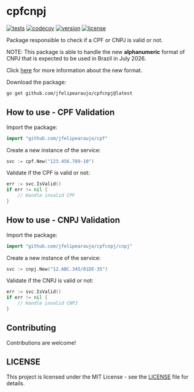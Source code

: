 # cpfcnpj
[![tests](https://github.com/jfelipearaujo/cpfcnpj/actions/workflows/tests.yml/badge.svg)](https://github.com/jfelipearaujo/cpfcnpj/actions/workflows/tests.yml)
[![codecov](https://codecov.io/github/jfelipearaujo/cpfcnpj/graph/badge.svg?token=BR99CZ9VZ8)](https://codecov.io/github/jfelipearaujo/cpfcnpj)
[![version](https://img.shields.io/github/v/release/jfelipearaujo/cpfcnpj.svg)](https://github.com/jfelipearaujo/cpfcnpj/releases/latest)
[![license](https://img.shields.io/badge/license-MIT-blue.svg)](https://github.com/jfelipearaujo/cpfcnpj/blob/main/LICENSE)

Package responsible to check if a CPF or CNPJ is valid or not.

NOTE: This package is able to handle the new **alphanumeric** format of CNPJ that is expected to be used in Brazil in July 2026.

Click [here](https://www.gov.br/receitafederal/pt-br/acesso-a-informacao/acoes-e-programas/programas-e-atividades/cnpj-alfanumerico#:~:text=O%20CNPJ%20Alfanum%C3%A9rico%20ser%C3%A1%20atribu%C3%ADdo,com%20o%20seu%20n%C3%BAmero%20v%C3%A1lido!) for more information about the new format.

Download the package:

```bash
go get github.com/jfelipearaujo/cpfcnpj@latest
```

## How to use - CPF Validation

Import the package:

```go
import "github.com/jfelipearaujo/cpf"
```

Create a new instance of the service:

```go
svc := cpf.New("123.456.789-10")
```

Validate if the CPF is valid or not:

```go
err := svc.IsValid()
if err != nil {
    // Handle invalid CPF
}
```

## How to use - CNPJ Validation

Import the package:

```go
import "github.com/jfelipearaujo/cpfcnpj/cnpj"
```

Create a new instance of the service:

```go
svc := cnpj.New("12.ABC.345/01DE-35")
```

Validate if the CNPJ is valid or not:

```go
err := svc.IsValid()
if err != nil {
    // Handle invalid CNPJ
}
```

## Contributing

Contributions are welcome!

## LICENSE

This project is licensed under the MIT License - see the [LICENSE](LICENSE) file for details.
